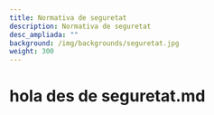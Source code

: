 ```yaml
---
title: Normativa de seguretat
description: Normativa de seguretat
desc_ampliada: ""
background: /img/backgrounds/seguretat.jpg
weight: 300
---
```

# hola des de seguretat.md
